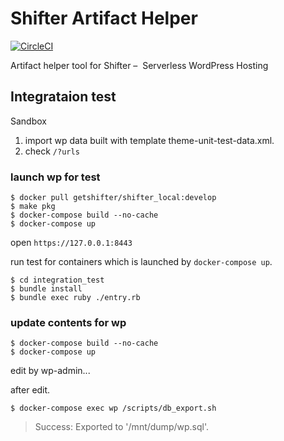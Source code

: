 # Shifter Artifact Helper

[![CircleCI](https://circleci.com/gh/getshifter/shifter-artifact-helper.svg?style=svg)](https://circleci.com/gh/getshifter/shifter-artifact-helper)

Artifact helper tool for Shifter –  Serverless WordPress Hosting


## Integrataion test

Sandbox

1. import wp data built with template theme-unit-test-data.xml.
2. check `/?urls`

### launch wp for test

```
$ docker pull getshifter/shifter_local:develop
$ make pkg
$ docker-compose build --no-cache
$ docker-compose up
```

open `https://127.0.0.1:8443`

run test for containers which is launched by `docker-compose up`.

```
$ cd integration_test
$ bundle install
$ bundle exec ruby ./entry.rb
```

### update contents for wp

```
$ docker-compose build --no-cache
$ docker-compose up
```

edit by wp-admin...

after edit.

```
$ docker-compose exec wp /scripts/db_export.sh
```

> Success: Exported to '/mnt/dump/wp.sql'.
